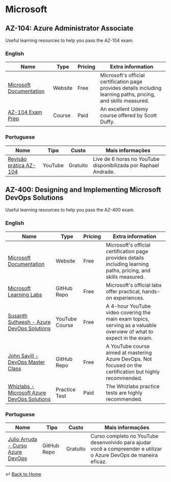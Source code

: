 # Microsoft

## AZ-104: Azure Administrator Associate

Useful learning resources to help you pass the AZ-104 exam.  

### English

| Name | Type | Pricing | Extra information
| ---- | ---- | ------| --------------
| [Microsoft Documentation](https://docs.microsoft.com/en-us/certifications/exams/az-104) | Website | Free | Microsoft's official certification page provides details including learning paths, pricing, and skills measured.
| [AZ-104 Exam Prep](https://www.udemy.com/course/70533-azure) | Course | Paid | An excellent Udemy course offered by Scott Duffy.

### Portuguese

| Nome | Tipo | Custo | Mais informações
| ---- | ---- | ------| --------------
|[Revisão prática AZ-104](https://www.youtube.com/watch?v=vkHZjrUd-qM) | YouTube | Gratuito | Live de 6 horas no YouTube disponibilizada por Raphael Andrade.

## AZ-400: Designing and Implementing Microsoft DevOps Solutions

Useful learning resources to help you pass the AZ-400 exam.  

### English

| Name | Type | Pricing | Extra information
| ---- | ---- | ------| --------------
| [Microsoft Documentation](https://docs.microsoft.com/en-us/certifications/exams/az-400) | Website | Free | Microsoft's official certification page provides details including learning paths, pricing, and skills measured.
| [Microsoft Learning Labs](https://github.com/MicrosoftLearning/AZ400-DesigningandImplementingMicrosoftDevOpsSolutions/tree/master/Instructions/Labs) | GitHub Repo | Free | Microsoft's official labs offer practical, hands-on experiences.
| [Susanth Sutheesh - Azure DevOps Solutions](https://www.aguidetocloud.com/full-courses/az400fullcourse) | YouTube Course | Free | A 4-hour YouTube video covering the main exam topics, serving as a valuable overview of what to expect in the exam.
| [John Savill - DevOps Master Class](https://github.com/johnthebrit/DevOpsMC) | GitHub Repo | Free | A YouTube course aimed at mastering Azure DevOps. Not focused on the certification but highly recommended.
| [Whizlabs - Microsoft Azure DevOps Solutions](https://www.whizlabs.com/learn/course/microsoft-azure-certification-az-400/270) | Practice Test | Paid | The Whizlabs practice tests are highly recommended.

### Portuguese

| Nome | Tipo | Custo | Mais informações
| ---- | ---- | ------| --------------
| [Julio Arruda - Curso Azure DevOps](https://github.com/julioarruda/Curso-Azure-DevOps) | GitHub Repo | Gratuito | Curso completo no YouTube desenvolvido para ajudar você a compreender e utilizar o Azure DevOps de maneira eficaz.

:leftwards_arrow_with_hook: [Back to Home](https://github.com/bfeliano/devops-journey)
